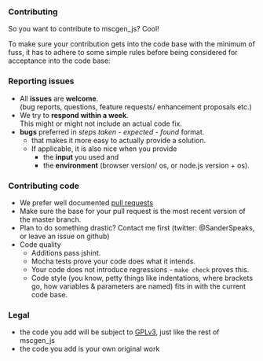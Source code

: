 ### Contributing

So you want to contribute to mscgen_js? Cool!

To make sure your contribution gets into the code base with the minimum of fuss,
it has to adhere to some simple rules before being considered for acceptance into
the code base:

### Reporting issues

- All **issues** are **welcome**.    
  (bug reports, questions, feature requests/ enhancement proposals etc.)
- We try to **respond within a week**.    
  This might or might not include an actual code fix.
- **bugs** preferred in  _steps taken_ - _expected_ - _found_ format.
  -  that makes it more easy to actually provide a solution.
  - If applicable, it is also nice when you provide
    - the **input** you used and
    - the **environment** (browser version/ os, or node.js version + os).

### Contributing code

- We prefer well documented [pull requests](https://help.github.com/articles/fork-a-repo)
- Make sure the base for your pull request is the most recent version of the master branch.
- Plan to do something drastic? Contact me first (twitter: @SanderSpeaks, or leave an issue on github)
- Code quality
    - Additions pass jshint.
    - Mocha tests prove your code does what it intends.
    - Your code does not introduce regressions - ```make check``` proves this.
    - Code style (you know, petty things like indentations, where brackets go, how variables &
      parameters are named) fits in with the current code base.

### Legal

- the code you add will be subject to [GPLv3](wikum/licenses/license.mscgen_js.md
), just like the rest of mscgen_js
- the code you add is your own original work
